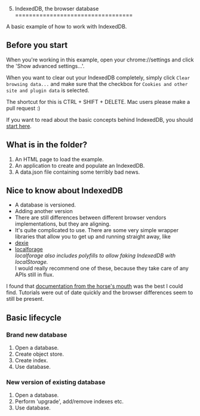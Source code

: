 5. IndexedDB, the browser database
==================================

A basic example of how to work with IndexedDB.

## Before you start
When you're working in this example, open your chrome://settings and click the
'Show advanced settings...'.

When you want to clear out your IndexedDB completely, simply click `Clear browsing data...`
and make sure that the checkbox for `Cookies and other site and plugin data` is selected.

The shortcut for this is CTRL + SHIFT + DELETE. Mac users please make a pull request :)

If you want to read about the basic concepts behind IndexedDB, you should
[start here](https://developer.mozilla.org/en-US/docs/Web/API/IndexedDB_API/Basic_Concepts_Behind_IndexedDB).

## What is in the folder?
1. An HTML page to load the example.
2. An application to create and populate an IndexedDB.
3. A data.json file containing some terribly bad news.

## Nice to know about IndexedDB
* A database is versioned.
* Adding another version
* There are still differences between different browser vendors implementations, but they are
aligning.
* It's quite complicated to use. There are some very simple wrapper libraries that allow you
to get up and running straight away, like
 * [dexie](http://dexie.org/)
 * [localforage](https://mozilla.github.io/localForage/)<br>
 *localforage also includes polyfills to allow faking IndexedDB with localStorage.*<br>
 I would really recommend one of these, because they take care of any APIs still in flux.

I found that
[documentation from the horse's mouth](https://w3c.github.io/IndexedDB/)
was the best I could find. Tutorials were out of date quickly and the browser differences seem
to still be present.

## Basic lifecycle

### Brand new database
1. Open a database.
2. Create object store.
3. Create index.
4. Use database.

### New version of existing database
1. Open a database.
2. Perform 'upgrade', add/remove indexes etc.
3. Use database.
